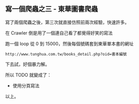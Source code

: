 寫一個爬蟲之三 - 東華圖書爬蟲
-------------------------

寫了兩個爬蟲之後，第三次就直接仿照前兩次經驗，快速許多。

在 Crawler 倒是用了一個連自己看了都覺得好笑的寫法

跑一個 loop 從 0 到 15000，然後每個號碼套到東華單本書的網址

	http://www.tunghua.com.tw/books_detail.php?oid=書本編號

下去試，好個暴力解。

所以 TODO 就變成了：

* 使用分頁寫法

以上。